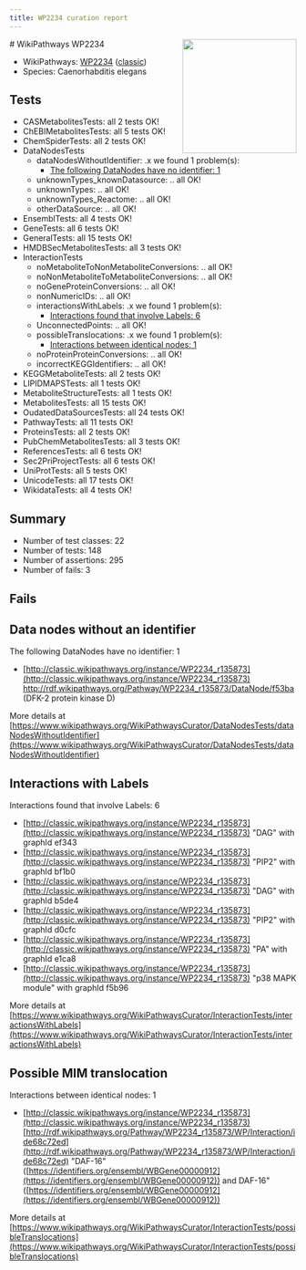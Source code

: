 ```yaml
---
title: WP2234 curation report
---
```


<img style="float: right; width: 200px" src="https://upload.wikimedia.org/wikipedia/commons/thumb/8/83/Wplogo_with_text_500.png/640px-Wplogo_with_text_500.png" />
# WikiPathways WP2234

* WikiPathways: [WP2234](https://wikipathways.org/pathways/WP2234) ([classic](https://classic.wikipathways.org/instance/WP2234))
* Species: Caenorhabditis elegans
## Tests
* CASMetabolitesTests: all 2 tests OK!
* ChEBIMetabolitesTests: all 5 tests OK!
* ChemSpiderTests: all 2 tests OK!
* DataNodesTests
    * dataNodesWithoutIdentifier: .x we found 1 problem(s):
        * [The following DataNodes have no identifier: 1](#d2d32fa0)
    * unknownTypes_knownDatasource: .. all OK!
    * unknownTypes: .. all OK!
    * unknownTypes_Reactome: .. all OK!
    * otherDataSource: .. all OK!
* EnsemblTests: all 4 tests OK!
* GeneTests: all 6 tests OK!
* GeneralTests: all 15 tests OK!
* HMDBSecMetabolitesTests: all 3 tests OK!
* InteractionTests
    * noMetaboliteToNonMetaboliteConversions: .. all OK!
    * noNonMetaboliteToMetaboliteConversions: .. all OK!
    * noGeneProteinConversions: .. all OK!
    * nonNumericIDs: .. all OK!
    * interactionsWithLabels: .x we found 1 problem(s):
        * [Interactions found that involve Labels: 6](#630d267d)
    * UnconnectedPoints: .. all OK!
    * possibleTranslocations: .x we found 1 problem(s):
        * [Interactions between identical nodes: 1](#1c118206)
    * noProteinProteinConversions: .. all OK!
    * incorrectKEGGIdentifiers: .. all OK!
* KEGGMetaboliteTests: all 2 tests OK!
* LIPIDMAPSTests: all 1 tests OK!
* MetaboliteStructureTests: all 1 tests OK!
* MetabolitesTests: all 15 tests OK!
* OudatedDataSourcesTests: all 24 tests OK!
* PathwayTests: all 11 tests OK!
* ProteinsTests: all 2 tests OK!
* PubChemMetabolitesTests: all 3 tests OK!
* ReferencesTests: all 6 tests OK!
* Sec2PriProjectTests: all 6 tests OK!
* UniProtTests: all 5 tests OK!
* UnicodeTests: all 17 tests OK!
* WikidataTests: all 4 tests OK!


## Summary

* Number of test classes: 22
* Number of tests: 148
* Number of assertions: 295
* Number of fails: 3

## Fails

<a name="d2d32fa0" />

## Data nodes without an identifier

The following DataNodes have no identifier: 1

* [http://classic.wikipathways.org/instance/WP2234_r135873](http://classic.wikipathways.org/instance/WP2234_r135873) http://rdf.wikipathways.org/Pathway/WP2234_r135873/DataNode/f53ba (DFK-2
protein kinase D)


More details at [https://www.wikipathways.org/WikiPathwaysCurator/DataNodesTests/dataNodesWithoutIdentifier](https://www.wikipathways.org/WikiPathwaysCurator/DataNodesTests/dataNodesWithoutIdentifier)

<a name="630d267d" />

## Interactions with Labels

Interactions found that involve Labels: 6

* [http://classic.wikipathways.org/instance/WP2234_r135873](http://classic.wikipathways.org/instance/WP2234_r135873) "DAG" with graphId ef343
* [http://classic.wikipathways.org/instance/WP2234_r135873](http://classic.wikipathways.org/instance/WP2234_r135873) "PIP2" with graphId bf1b0
* [http://classic.wikipathways.org/instance/WP2234_r135873](http://classic.wikipathways.org/instance/WP2234_r135873) "DAG" with graphId b5de4
* [http://classic.wikipathways.org/instance/WP2234_r135873](http://classic.wikipathways.org/instance/WP2234_r135873) "PIP2" with graphId d0cfc
* [http://classic.wikipathways.org/instance/WP2234_r135873](http://classic.wikipathways.org/instance/WP2234_r135873) "PA" with graphId e1ca8
* [http://classic.wikipathways.org/instance/WP2234_r135873](http://classic.wikipathways.org/instance/WP2234_r135873) "p38 MAPK module" with graphId f5b96


More details at [https://www.wikipathways.org/WikiPathwaysCurator/InteractionTests/interactionsWithLabels](https://www.wikipathways.org/WikiPathwaysCurator/InteractionTests/interactionsWithLabels)

<a name="1c118206" />

## Possible MIM translocation

Interactions between identical nodes: 1

* [http://classic.wikipathways.org/instance/WP2234_r135873](http://classic.wikipathways.org/instance/WP2234_r135873) [http://rdf.wikipathways.org/Pathway/WP2234_r135873/WP/Interaction/ide68c72ed](http://rdf.wikipathways.org/Pathway/WP2234_r135873/WP/Interaction/ide68c72ed) "DAF-16" ([https://identifiers.org/ensembl/WBGene00000912](https://identifiers.org/ensembl/WBGene00000912)) and 
DAF-16" ([https://identifiers.org/ensembl/WBGene00000912](https://identifiers.org/ensembl/WBGene00000912))


More details at [https://www.wikipathways.org/WikiPathwaysCurator/InteractionTests/possibleTranslocations](https://www.wikipathways.org/WikiPathwaysCurator/InteractionTests/possibleTranslocations)

